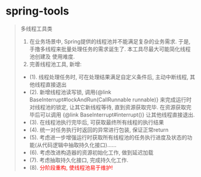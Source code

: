 # spring-tools

> 多线程工具类
> 1. 在业务场景中, Spring提供的线程池并不能满足复杂的业务需求. 于是, 手撸多线程来批量处理任务的需求诞生了. 本工具尽最大可能简化线程池创建及 使用难度.
> 2. 完善线程池工具, 新增:
> * (1). 线程处理任务时, 可在处理结果满足自定义条件后, 主动中断线程, 其他线程直接退出
> * (2). 新增线程池读写锁, 调用{@link BaseInterrupt#lockAndRun(CallRunnable runnable)} 来完成运行时对线程池的锁定, 让其它新线程等待, 直到资源获取完毕. 在资源获取完毕后可以调用 {@link BaseInterrupt#interrupt()} 让其他线程直接退出.
> * (3). 在线程池执行完毕后, 可获取最终所有线程的执行结果
> * (4). 统一对任务执行时返回的异常进行包装, 保证正常return
> * (5). 考虑进一步增强运行时获取所有线程池的任务执行进度及状态的功能(从代码逻辑中抽取持久化接口)......
> * (6). 考虑改进构造器的资源初始化工作, 做到延迟加载
> * (7). 考虑抽取持久化接口, 完成持久化工作.
> * (8). <font color='red'> 分阶段重构, 使线程池易于维护! </font>